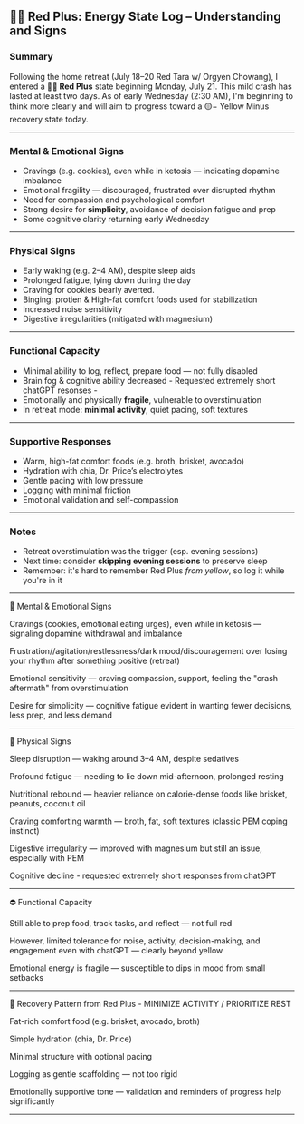 ## 🔴➕ Red Plus: Energy State Log – Understanding and Signs

### Summary
Following the home retreat (July 18–20 Red Tara w/ Orgyen Chowang), I entered a **🔴➕ Red Plus** state beginning Monday, July 21. This mild crash has lasted at least two days. As of early Wednesday (2:30 AM), I'm beginning to think more clearly and will aim to progress toward a 🟡− Yellow Minus recovery state today.

---

### Mental & Emotional Signs

- Cravings (e.g. cookies), even while in ketosis — indicating dopamine imbalance
- Emotional fragility — discouraged, frustrated over disrupted rhythm
- Need for compassion and psychological comfort
- Strong desire for **simplicity**, avoidance of decision fatigue and prep
- Some cognitive clarity returning early Wednesday

---

### Physical Signs

- Early waking (e.g. 2–4 AM), despite sleep aids
- Prolonged fatigue, lying down during the day
- Craving for cookies bearly averted.
- Binging: protien & High-fat comfort foods used for stabilization
- Increased noise sensitivity
- Digestive irregularities (mitigated with magnesium)

---

### Functional Capacity

- Minimal ability to log, reflect, prepare food — not fully disabled
- Brain fog & cognitive ability decreased - Requested extremely short chatGPT resonses -
- Emotionally and physically **fragile**, vulnerable to overstimulation
- In retreat mode: **minimal activity**, quiet pacing, soft textures

---

### Supportive Responses

- Warm, high-fat comfort foods (e.g. broth, brisket, avocado)
- Hydration with chia, Dr. Price’s electrolytes
- Gentle pacing with low pressure
- Logging with minimal friction
- Emotional validation and self-compassion

---

### Notes

- Retreat overstimulation was the trigger (esp. evening sessions)
- Next time: consider **skipping evening sessions** to preserve sleep
- Remember: it's hard to remember Red Plus *from yellow*, so log it while you're in it
---

🧠 Mental & Emotional Signs

Cravings (cookies, emotional eating urges), even while in ketosis — signaling dopamine withdrawal and imbalance

Frustration//agitation/restlessness/dark mood/discouragement over losing your rhythm after something positive (retreat)

Emotional sensitivity — craving compassion, support, feeling the "crash aftermath" from overstimulation

Desire for simplicity — cognitive fatigue evident in wanting fewer decisions, less prep, and less demand



---

🪫 Physical Signs

Sleep disruption — waking around 3–4 AM, despite sedatives

Profound fatigue — needing to lie down mid-afternoon, prolonged resting

Nutritional rebound — heavier reliance on calorie-dense foods like brisket, peanuts, coconut oil

Craving comforting warmth — broth, fat, soft textures (classic PEM coping instinct)

Digestive irregularity — improved with magnesium but still an issue, especially with PEM

Cognitive decline - requested extremely short responses from chatGPT

---

⛔️ Functional Capacity

Still able to prep food, track tasks, and reflect — not full red

However, limited tolerance for noise, activity, decision-making, and engagement even with chatGPT — clearly beyond yellow

Emotional energy is fragile — susceptible to dips in mood from small setbacks



---

🔁 Recovery Pattern from Red Plus - MINIMIZE ACTIVITY / PRIORITIZE REST

Fat-rich comfort food (e.g. brisket, avocado, broth)

Simple hydration (chia, Dr. Price)

Minimal structure with optional pacing

Logging as gentle scaffolding — not too rigid

Emotionally supportive tone — validation and reminders of progress help significantly

---
